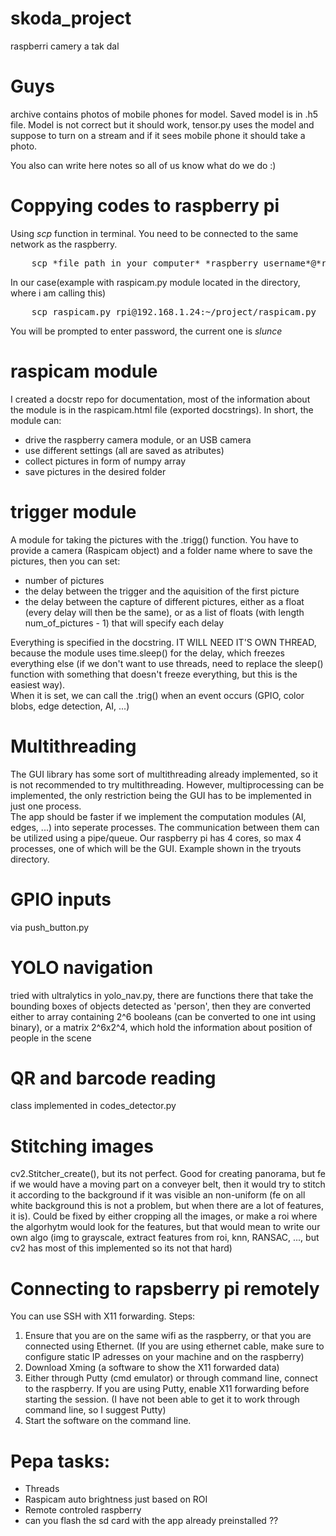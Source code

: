# skoda_project
raspberri camery a tak dal

# Guys 
archive contains photos of mobile phones for model. Saved model is in .h5 file. Model is not correct but it should work, tensor.py uses the model and suppose to turn on a stream and if it sees mobile phone it should take a photo. 

You also can write here notes so all of us know what do we do :)

# Coppying codes to raspberry pi
 
Using *scp* function in terminal. You need to be connected to the same network as the raspberry. <br/>
<pre>
    scp *file path in your computer* *raspberry_username*@*raspberry_IP_address*:~/*path in raspberry*
</pre>
In our case(example with raspicam.py module located in the directory, where i am calling this)
<pre>
    scp raspicam.py rpi@192.168.1.24:~/project/raspicam.py
</pre>
You will be prompted to enter password, the current one is *slunce*


# raspicam module
I created a docstr repo for documentation, most of the information about the module is in the raspicam.html file (exported docstrings). In short, the module can:
- drive the raspberry camera module, or an USB camera
- use different settings (all are saved as atributes)
- collect pictures in form of numpy array
- save pictures in the desired folder

# trigger module
A module for taking the pictures with the .trigg() function. You have to provide a camera (Raspicam object) and a folder name where to save the pictures, then you can set:
- number of pictures
- the delay between the trigger and the aquisition of the first picture
- the delay between the capture of different pictures, either as a float (every delay will then be the same), or as a list of floats (with length num_of_pictures - 1) that will specify each delay

Everything is specified in the docstring. 
IT WILL NEED IT'S OWN THREAD, because the module uses time.sleep() for the delay, which freezes everything else (if we don't want to use threads, need to replace the sleep() function with something that doesn't freeze everything, but this is the easiest way). <br />
When it is set, we can call the .trig() when an event occurs (GPIO, color blobs, edge detection, AI, ...)

# Multithreading
The GUI library has some sort of multithreading already implemented, so it is not recommended to try multithreading. However, multiprocessing can be implemented, the only restriction being the GUI has to be implemented in just one process.<br /> 
The app should be faster if we implement the computation modules (AI, edges, ...) into seperate processes. The communication between them can be utilized using a pipe/queue. Our raspberry pi has 4 cores, so max 4 processes, one of which will be the GUI.
Example shown in the tryouts directory. 

# GPIO inputs
via push_button.py

# YOLO navigation
tried with ultralytics in yolo_nav.py, there are functions there that take the bounding boxes of objects detected as 'person', then they are converted either to array containing 2^6 booleans (can be converted to one int using binary), or a matrix 2^6x2^4, which hold the information about position of people in the scene

# QR and barcode reading 
class implemented in codes_detector.py

# Stitching images
cv2.Stitcher_create(), but its not perfect. Good for creating panorama, but fe if we would have a moving part on a conveyer belt, then it would try to stitch it according to the background if it was visible an non-uniform (fe on all white background this is not a problem, but when there are a lot of features, it is). Could be fixed by either cropping all the images, or make a roi where the algorhytm would look for the features, but that would mean to write our own algo (img to grayscale, extract features from roi, knn, RANSAC, ..., but cv2 has most of this implemented so its not that hard)

# Connecting to rapsberry pi remotely
You can use SSH with X11 forwarding. Steps:
1. Ensure that you are on the same wifi as the raspberry, or that you are connected using Ethernet. (If you are using ethernet cable, make sure to configure static IP adresses on your machine and on the raspberry)
2. Download Xming (a software to show the X11 forwarded data)
3. Either through Putty (cmd emulator) or through command line, connect to the raspberry.
    If you are using Putty, enable X11 forwarding before starting the session. (I have not been able to get it to work through command line, so I suggest Putty)
4. Start the software on the command line.
# Pepa tasks:
- Threads
- Raspicam auto brightness just based on ROI
- Remote controled raspberry
- can you flash the sd card with the app already preinstalled ??